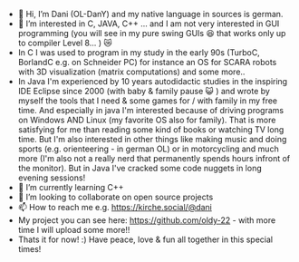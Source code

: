 - 👋 Hi, I’m Dani (OL-DanY) and my native language in sources is german.
- 👀 I’m interested in C, JAVA, C++ ... and I am not very interested in GUI programming (you will see in my pure swing GUIs 😆 that works only up to compiler Level 8... ) 😿
- In C I was used to program in my study in the early 90s (TurboC, BorlandC e.g. on Schneider PC) for instance an OS for SCARA robots with 3D visualization (matrix computations) and some more..
- In Java I'm experienced by 10 years autodidactic studies in the inspiring IDE Eclipse since 2000 (with baby & family pause 😺 ) and wrote by myself the tools that I need & some games for / with family in my free time. And especially in java I'm interested because of driving programs on Windows AND Linux (my favorite OS also for family).
   That is more satisfying for me than reading some kind of books or watching TV long time.
   But I'm also interested in other things like making music and doing sports (e.g. orienteering - in german OL) or in motorcycling and much more (I'm also not a really nerd that permanently spends hours infront of the monitor). But in Java I've cracked some code nuggets in long evening sessions!
- 🌱 I’m currently learning C++
- 💞️ I’m looking to collaborate on open source projects
- 📫 How to reach me e.g. https://kirche.social/@dani
- My project you can see here: https://github.com/oldy-22 - with more time I will upload some more!!
- Thats it for now! :) Have peace, love & fun all together in this special times!

<!---
daenke/daenke is a ✨ special ✨ repository because its `README.md` (this file) appears on your GitHub profile.
You can click the Preview link to take a look at your changes.
--->
